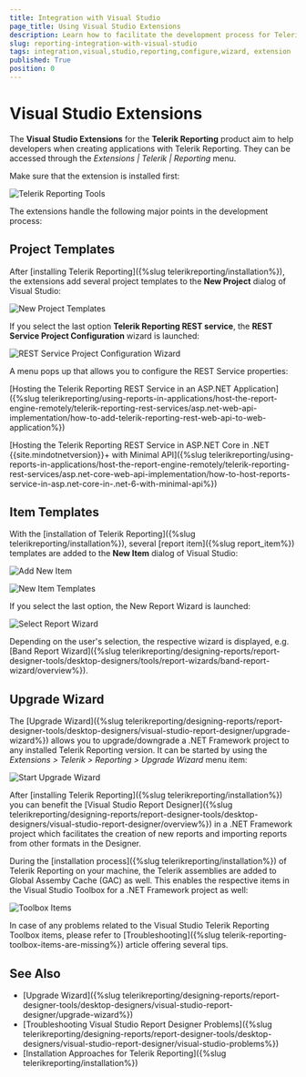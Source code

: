 ```yaml
---
title: Integration with Visual Studio
page_title: Using Visual Studio Extensions
description: Learn how to facilitate the development process for Telerik Reporting with the Visual Studio Extensions.
slug: reporting-integration-with-visual-studio
tags: integration,visual,studio,reporting,configure,wizard, extension
published: True
position: 0
---
```

# Visual Studio Extensions

The **Visual Studio Extensions** for the **Telerik Reporting** product aim to help developers when creating applications with Telerik Reporting. They can be accessed through the *Extensions | Telerik | Reporting* menu.

Make sure that the extension is installed first:

![Telerik Reporting Tools](images/telerik-reporting-tools.png)  

The extensions handle the following major points in the development process:

## Project Templates

After [installing Telerik Reporting]({%slug telerikreporting/installation%}), the extensions add several project templates to the **New Project** dialog of Visual Studio:

![New Project Templates](images/new-project-templates.png)   

If you select the last option **Telerik Reporting REST service**, the **REST Service Project Configuration** wizard is launched:

![REST Service Project Configuration Wizard](images/rest-service-project-configuration-wizard.png)  

A menu pops up that allows you to configure the REST Service properties:


[Hosting the Telerik Reporting REST Service in an ASP.NET Application]({%slug telerikreporting/using-reports-in-applications/host-the-report-engine-remotely/telerik-reporting-rest-services/asp.net-web-api-implementation/how-to-add-telerik-reporting-rest-web-api-to-web-application%})

[Hosting the Telerik Reporting REST Service in ASP.NET Core in .NET {{site.mindotnetversion}}+ with Minimal API]({%slug telerikreporting/using-reports-in-applications/host-the-report-engine-remotely/telerik-reporting-rest-services/asp.net-core-web-api-implementation/how-to-host-reports-service-in-asp.net-core-in-.net-6-with-minimal-api%})

## Item Templates

With the [installation of Telerik Reporting]({%slug telerikreporting/installation%}), several [report item]({%slug report_item%}) templates are added to the **New Item** dialog of Visual Studio:

![Add New Item](images/add-new-item.png)  

![New Item Templates](images/new-item-templates.png)   

If you select the last option, the New Report Wizard is launched:

![Select Report Wizard](images/report-wizard.png)    

Depending on the user's selection, the respective wizard is displayed, e.g. [Band Report Wizard]({%slug telerikreporting/designing-reports/report-designer-tools/desktop-designers/tools/report-wizards/band-report-wizard/overview%}).

## Upgrade Wizard

The [Upgrade Wizard]({%slug telerikreporting/designing-reports/report-designer-tools/desktop-designers/visual-studio-report-designer/upgrade-wizard%}) allows you to upgrade/downgrade a .NET Framework project to any installed Telerik Reporting version. It can be started by using the *Extensions > Telerik > Reporting > Upgrade Wizard* menu item:

![Start Upgrade Wizard](images/start-upgrade-wizard.png) 

After [installing Telerik Reporting]({%slug telerikreporting/installation%}) you can benefit the [Visual Studio Report Designer]({%slug telerikreporting/designing-reports/report-designer-tools/desktop-designers/visual-studio-report-designer/overview%}) in a .NET Framework project which facilitates the creation of new reports and importing reports from other formats in the Designer.

During the [installation process]({%slug telerikreporting/installation%}) of Telerik Reporting on your machine, the Telerik assemblies are added to Global Assemby Cache (GAC) as well. This enables the respective items in the Visual Studio Toolbox for a .NET Framework project as well:

![Toolbox Items](images/toolbox-items.png) 

In case of any problems related to the Visual Studio Telerik Reporting Toolbox items, please refer to [Troubleshooting]({%slug telerik-reporting-toolbox-items-are-missing%}) article offering several tips.

## See Also

- [Upgrade Wizard]({%slug telerikreporting/designing-reports/report-designer-tools/desktop-designers/visual-studio-report-designer/upgrade-wizard%})
- [Troubleshooting Visual Studio Report Designer Problems]({%slug telerikreporting/designing-reports/report-designer-tools/desktop-designers/visual-studio-report-designer/visual-studio-problems%})
- [Installation Approaches for Telerik Reporting]({%slug telerikreporting/installation%})

